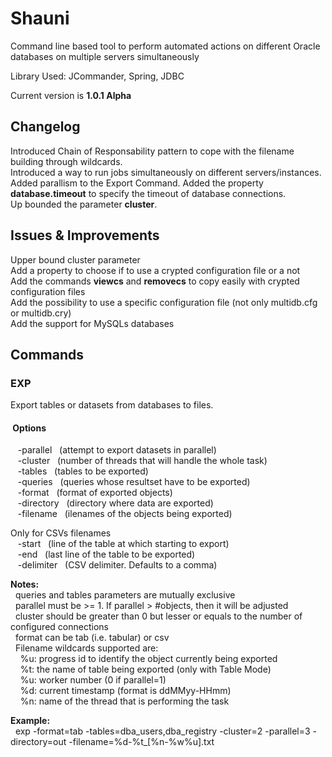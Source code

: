# **Shauni**
Command line based tool to perform automated actions on different Oracle databases on multiple servers simultaneously

Library Used: JCommander, Spring, JDBC

Current version is **1.0.1 Alpha**  

## **Changelog**  
 Introduced Chain of Responsability pattern to cope with the filename building through wildcards.  
 Introduced a way to run jobs simultaneously on different servers/instances.  
 Added parallism to the Export Command.
 Added the property **database.timeout** to specify the timeout of database connections.<br/>
 Up bounded the parameter **cluster**.<br/>
 
## **Issues & Improvements**<br/>
Upper bound cluster parameter<br/>
Add a property to choose if to use a crypted configuration file or a not<br/>
Add the commands **viewcs** and **removecs** to copy easily with crypted configuration files<br/>
Add the possibility to use a specific configuration file (not only multidb.cfg or multidb.cry)<br/>
Add the support for MySQLs databases<br/>

## **Commands**  

### **EXP**<br />
Export tables or datasets from databases to files.<br/>
#### &nbsp;Options
&nbsp;&nbsp;&nbsp;-parallel&nbsp;&nbsp;&nbsp;(attempt to export datasets in parallel)<br/>
&nbsp;&nbsp;&nbsp;-cluster&nbsp;&nbsp;&nbsp;(number of threads that will handle the whole task)<br/>
&nbsp;&nbsp;&nbsp;-tables&nbsp;&nbsp;&nbsp;(tables to be exported)<br/>
&nbsp;&nbsp;&nbsp;-queries&nbsp;&nbsp;&nbsp;(queries whose resultset have to be exported)<br/>
&nbsp;&nbsp;&nbsp;-format&nbsp;&nbsp;&nbsp;(format of exported objects)<br/>
&nbsp;&nbsp;&nbsp;-directory&nbsp;&nbsp;&nbsp;(directory where data are exported)<br/>
&nbsp;&nbsp;&nbsp;-filename&nbsp;&nbsp;&nbsp;(ilenames of the objects being exported)<br/>

Only for CSVs filenames<br/>
&nbsp;&nbsp;&nbsp;-start&nbsp;&nbsp;&nbsp;(line of the table at which starting to export)<br/>
&nbsp;&nbsp;&nbsp;-end&nbsp;&nbsp;&nbsp;(last line of the table to be exported)<br/>
&nbsp;&nbsp;&nbsp;-delimiter&nbsp;&nbsp;&nbsp;(CSV delimiter. Defaults to a comma)<br/>

**Notes:**<br/>
&nbsp;&nbsp;queries and tables parameters are mutually exclusive<br/>
&nbsp;&nbsp;parallel must be >= 1. If parallel > #objects, then it will be adjusted<br/>
&nbsp;&nbsp;cluster should be greater than 0 but lesser or equals to the number of configured connections<br/>
&nbsp;&nbsp;format can be tab (i.e. tabular) or csv<br/>
&nbsp;&nbsp;Filename wildcards supported are:<br/>
&nbsp;&nbsp;&nbsp;&nbsp;%u: progress id to identify the object currently being exported<br/>
&nbsp;&nbsp;&nbsp;&nbsp;%t: the name of table being exported (only with Table Mode)<br/>
&nbsp;&nbsp;&nbsp;&nbsp;%u: worker number (0 if parallel=1)<br/>
&nbsp;&nbsp;&nbsp;&nbsp;%d: current timestamp (format is ddMMyy-HHmm)<br/>
&nbsp;&nbsp;&nbsp;&nbsp;%n: name of the thread that is performing the task<br/>
  
**Example:**<br/>
&nbsp;&nbsp;exp -format=tab -tables=dba_users,dba_registry -cluster=2 -parallel=3 -directory=out -filename=%d-%t_[%n-%w%u].txt<br/>
